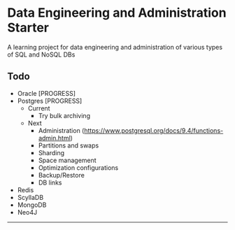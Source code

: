 # Data Engineering and Administration Starter

A learning project for data engineering and administration of various types of SQL and NoSQL DBs

## Todo

- Oracle [PROGRESS]
- Postgres [PROGRESS]
  - Current
    - Try bulk archiving
  - Next
    - Administration (https://www.postgresql.org/docs/9.4/functions-admin.html)
    - Partitions and swaps
    - Sharding
    - Space management
    - Optimization configurations
    - Backup/Restore
    - DB links
- Redis
- ScyllaDB
- MongoDB
- Neo4J

---

